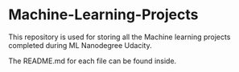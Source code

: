 # Machine-Learning-Projects

This repository is used for storing all the Machine learning projects completed during ML Nanodegree Udacity.

The README.md for each file can be found inside.

